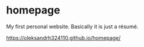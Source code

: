 # homepage

My first personal website. Basically it is just a résumé.

https://oleksandrh324110.github.io/homepage/
